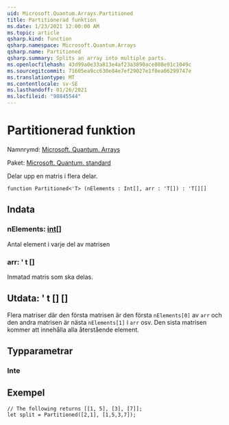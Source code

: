 ```yaml
---
uid: Microsoft.Quantum.Arrays.Partitioned
title: Partitionerad funktion
ms.date: 1/23/2021 12:00:00 AM
ms.topic: article
qsharp.kind: function
qsharp.namespace: Microsoft.Quantum.Arrays
qsharp.name: Partitioned
qsharp.summary: Splits an array into multiple parts.
ms.openlocfilehash: 43d99a0e33a813e4af23a3890ace808e91c1049c
ms.sourcegitcommit: 71605ea9cc630e84e7ef29027e1f0ea06299747e
ms.translationtype: MT
ms.contentlocale: sv-SE
ms.lasthandoff: 01/26/2021
ms.locfileid: "98845544"
---
```

# <a name="partitioned-function"></a>Partitionerad funktion

Namnrymd: [Microsoft. Quantum. Arrays](xref:Microsoft.Quantum.Arrays)

Paket: [Microsoft. Quantum. standard](https://nuget.org/packages/Microsoft.Quantum.Standard)


Delar upp en matris i flera delar.

```qsharp
function Partitioned<'T> (nElements : Int[], arr : 'T[]) : 'T[][]
```


## <a name="input"></a>Indata

### <a name="nelements--int"></a>nElements: [int](xref:microsoft.quantum.lang-ref.int)[]

Antal element i varje del av matrisen


### <a name="arr--t"></a>arr: ' t []

Inmatad matris som ska delas.



## <a name="output--t"></a>Utdata: ' t [] []

Flera matriser där den första matrisen är den första `nElements[0]` av `arr` och den andra matrisen är nästa `nElements[1]` i `arr` osv. Den sista matrisen kommer att innehålla alla återstående element.

## <a name="type-parameters"></a>Typparametrar

### <a name="t"></a>Inte



## <a name="example"></a>Exempel

```qsharp
// The following returns [[1, 5], [3], [7]];
let split = Partitioned([2,1], [1,5,3,7]);
```